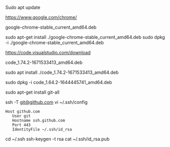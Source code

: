 

Sudo apt update

https://www.google.com/chrome/

google-chrome-stable_current_amd64.deb

sudo apt-get install ./google-chrome-stable_current_amd64.deb
sudo dpkg -i ./google-chrome-stable_current_amd64.deb


https://code.visualstudio.com/download

code_1.74.2-1671533413_amd64.deb


sudo apt install ./code_1.74.2-1671533413_amd64.deb

sudo dpkg -i code_1.64.2-1644445741_amd64.deb

sudo apt-get install git-all


ssh -T git@github.com
vi ~/.ssh/config
```
Host github.com
   User git
   Hostname ssh.github.com
   Port 443
   IdentityFile ~/.ssh/id_rsa
```

cd ~/.ssh
ssh-keygen -t rsa
cat ~/.ssh/id_rsa.pub

